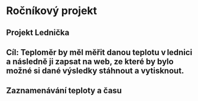 # Ročníkový projekt
## Projekt Lednička
## Cíl: Teploměr by měl měřit danou teplotu v lednici a následně ji zapsat na web, ze které by bylo možné si dané výsledky stáhnout a vytisknout. 
##      Zaznamenávání teploty a času
